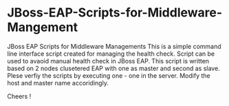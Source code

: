 # JBoss-EAP-Scripts-for-Middleware-Mangement
JBoss EAP Scripts for Middleware Managements
This is a simple command line interface script created for managing the health check.
Script can be used to avaoid manual health check in JBoss EAP. This script is written based on 2 nodes clusetered EAP with one as master and second as slave.
Plese verfiy the scripts by executing one - one in the server.
Modify the host and master name accoridingly.

Cheers !
